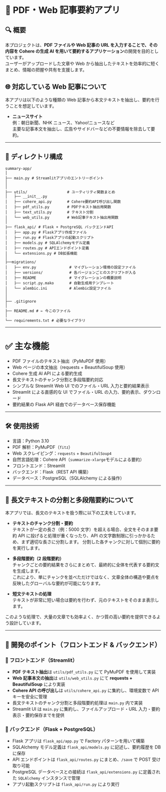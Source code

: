 # 📘 PDF・Web 記事要約アプリ

## 🔍 概要

本プロジェクトは、**PDF ファイルや Web 記事の URL を入力することで、その内容を Cohere の生成 AI を用いて要約するアプリケーション**の開発を目的としています。  
ユーザーがアップロードした文章や Web から抽出したテキストを効率的に短くまとめ、情報の把握や共有を支援します。

## 🌐 対応している Web 記事について

本アプリは以下のような種類の Web 記事から本文テキストを抽出し、要約を行うことを想定しています。

- **ニュースサイト**  
  例：朝日新聞、NHK ニュース、Yahoo!ニュースなど  
  主要な記事本文を抽出し、広告やサイドバーなどの不要情報を除去して要約。

---

## 📁 ディレクトリ構成

```
summary-app/
│
├── main.py # Streamlitアプリのエントリーポイント
│
│
├── utils/                  # ユーティリティ関数まとめ
│   ├── __init__.py
│   ├── cohere_api.py       # Cohere要約API呼び出し関数
│   ├── pdf_utils.py        # PDFテキスト抽出用関数
│   ├── text_utils.py       # テキスト分割
│   └── web_utils.py        # Web記事テキスト抽出用関数
│
├── flask_api/ # Flask + PostgreSQL バックエンドAPI
│   ├── app.py # Flaskアプリ作成ファイル
│   ├── run.py # Flaskアプリの起動スクリプト
│   ├── models.py # SQLAlchemyモデル定義
│   ├── routes.py # APIエンドポイント定義
│   └── extensions.py # DB拡張機能
│
├──migrations/
│   ├── env.py               # マイグレーション環境の設定ファイル
│   ├── versions/            # 各バージョンごとのスクリプトが入る
│   ├── README               # マイグレーションの概要説明
│   ├── script.py.mako       # 自動生成用テンプレート
│   └── alembic.ini          # Alembic設定ファイル
│
│
├── .gitignore
│
├── README.md # ← 今このファイル
│
└── requirements.txt # 必要なライブラリ
```

---

# ✅ 主な機能

- PDF ファイルのテキスト抽出（PyMuPDF 使用）
- Web ページの本文抽出（requests + BeautifulSoup 使用）
- Cohere 生成 AI API による要約生成
- 長文テキストのチャンク分割と多段階要約対応
- シンプルな Streamlit Web UI でのファイル・URL 入力と要約結果表示
- Streamlit による直感的な UI でファイル・URL の入力、要約表示、ダウンロード
- 要約結果の Flask API 経由でのデータベース保存機能

---

## 🛠 使用技術

- 言語：Python 3.10
- PDF 解析：PyMuPDF（`fitz`）
- Web スクレイピング：`requests` + `BeautifulSoup4`
- 自然言語処理：Cohere API（`summarize-xlarge`モデルによる要約）
- フロントエンド：Streamlit
- バックエンド：Flask（REST API 構築）
- データベース：PostgreSQL（SQLAlchemy による操作）

---

## 🧠 長文テキストの分割と多段階要約について

本アプリでは、長文のテキストを扱う際に以下の工夫をしています。

- **テキストのチャンク分割・要約**  
  テキストが一定の長さ（例：5000 文字）を超える場合、全文をそのまま要約 API に投げると処理が重くなったり、API の文字数制限に引っかかるため、まず適切な長さに分割します。
  分割した各チャンクに対して個別に要約を実行します。

- **多段階要約（2 段階要約）**  
  チャンクごとの要約結果をさらにまとめて、最終的に全体を代表する要約文を生成します。  
  これにより、単にチャンクを並べただけではなく、文章全体の構造や要点を反映したグローバルな要約が可能になります。

- **短文テキストの処理**  
  テキストが非常に短い場合は要約を行わず、元のテキストをそのまま表示します。

このような処理で、大量の文章でも効率よく、かつ質の高い要約を提供できるよう設計しています。

---

## 📌 開発のポイント（フロントエンド & バックエンド）

### 🔹 フロントエンド（Streamlit）

- **PDF テキスト抽出**は `utils/pdf_utils.py` にて PyMuPDF を使用して実装
- **Web 記事本文の抽出**は `utils/web_utils.py` にて **requests + BeautifulSoup** により実装
- **Cohere API の呼び出し**は `utils/cohere_api.py` に集約し、環境変数で API キーを安全に管理
- 長文テキストのチャンク分割と多段階要約処理は `main.py` 内で実装
- Streamlit UI は `main.py` に集約し、ファイルアップロード・URL 入力・要約表示・要約保存までを提供

### 🔹 バックエンド（Flask + PostgreSQL）

- Flask アプリは `flask_api/app.py` で Factory パターンを用いて構築
- SQLAlchemy モデル定義は `flask_api/models.py` に記述し、要約履歴を DB に保存
- API エンドポイントは `flask_api/routes.py` にまとめ、`/save` で POST 受け取り可能
- PostgreSQL データベースとの接続は `flask_api/extensions.py` に定義された `SQLAlchemy` インスタンスで管理
- アプリ起動スクリプトは `flask_api/run.py` により実行
